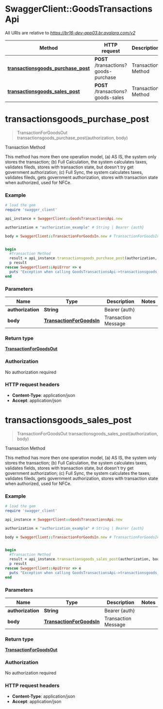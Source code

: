 # SwaggerClient::GoodsTransactionsApi

All URIs are relative to *https://br16-dev-app03.br.avalara.com/v2*

Method | HTTP request | Description
------------- | ------------- | -------------
[**transactionsgoods_purchase_post**](GoodsTransactionsApi.md#transactionsgoods_purchase_post) | **POST** /transactions?goods-purchase | Transaction Method
[**transactionsgoods_sales_post**](GoodsTransactionsApi.md#transactionsgoods_sales_post) | **POST** /transactions?goods-sales | Transaction Method


# **transactionsgoods_purchase_post**
> TransactionForGoodsOut transactionsgoods_purchase_post(authorization, body)

Transaction Method

This method has more then one operation model, (a) AS IS, the system only stores the transaction; (b) Full Calculation, the system calculates taxes, validates fileds, stores with transaction state, but doesn't try get government authorization; (c) Full Sync, the system calculates taxes, validates fileds, gets government authorization, stores with transaction state when authorized, used for NFCe. 

### Example
```ruby
# load the gem
require 'swagger_client'

api_instance = SwaggerClient::GoodsTransactionsApi.new

authorization = "authorization_example" # String | Bearer {auth}

body = SwaggerClient::TransactionForGoodsIn.new # TransactionForGoodsIn | Transaction Message


begin
  #Transaction Method
  result = api_instance.transactionsgoods_purchase_post(authorization, body)
  p result
rescue SwaggerClient::ApiError => e
  puts "Exception when calling GoodsTransactionsApi->transactionsgoods_purchase_post: #{e}"
end
```

### Parameters

Name | Type | Description  | Notes
------------- | ------------- | ------------- | -------------
 **authorization** | **String**| Bearer {auth} | 
 **body** | [**TransactionForGoodsIn**](TransactionForGoodsIn.md)| Transaction Message | 

### Return type

[**TransactionForGoodsOut**](TransactionForGoodsOut.md)

### Authorization

No authorization required

### HTTP request headers

 - **Content-Type**: application/json
 - **Accept**: application/json



# **transactionsgoods_sales_post**
> TransactionForGoodsOut transactionsgoods_sales_post(authorization, body)

Transaction Method

This method has more then one operation model, (a) AS IS, the system only stores the transaction; (b) Full Calculation, the system calculates taxes, validates fields, stores with transaction state, but doesn't try get government authorization; (c) Full Sync, the system calculates the taxes, validates fileds, gets government authorization, stores with transaction state when authorized, used for NFCe. 

### Example
```ruby
# load the gem
require 'swagger_client'

api_instance = SwaggerClient::GoodsTransactionsApi.new

authorization = "authorization_example" # String | Bearer {auth}

body = SwaggerClient::TransactionForGoodsIn.new # TransactionForGoodsIn | Transaction Message


begin
  #Transaction Method
  result = api_instance.transactionsgoods_sales_post(authorization, body)
  p result
rescue SwaggerClient::ApiError => e
  puts "Exception when calling GoodsTransactionsApi->transactionsgoods_sales_post: #{e}"
end
```

### Parameters

Name | Type | Description  | Notes
------------- | ------------- | ------------- | -------------
 **authorization** | **String**| Bearer {auth} | 
 **body** | [**TransactionForGoodsIn**](TransactionForGoodsIn.md)| Transaction Message | 

### Return type

[**TransactionForGoodsOut**](TransactionForGoodsOut.md)

### Authorization

No authorization required

### HTTP request headers

 - **Content-Type**: application/json
 - **Accept**: application/json



